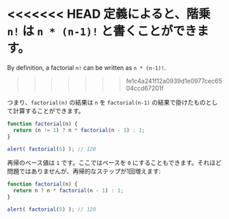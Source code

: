 <<<<<<< HEAD
定義によると、階乗 `n!` は `n * (n-1)!` と書くことができます。
=======
By definition, a factorial `n!` can be written as `n * (n-1)!`.
>>>>>>> fe1c4a241f12a0939d1e0977cec6504ccd67201f

つまり、`factorial(n)` の結果は `n` を `factorial(n-1)` の結果で掛けたものとして計算することができます。

```js run
function factorial(n) {
  return (n != 1) ? n * factorial(n - 1) : 1;
}

alert( factorial(5) ); // 120
```

再帰のベース値は `1` です。ここではベースを `0` にすることもできます。それほど問題ではありませんが、再帰的なステップが1回増えます:

```js run
function factorial(n) {
  return n ? n * factorial(n - 1) : 1;
}

alert( factorial(5) ); // 120
```
